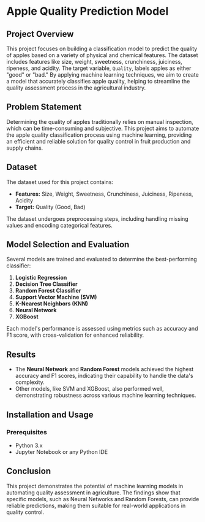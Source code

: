 # Apple Quality Prediction Model

## Project Overview

This project focuses on building a classification model to predict the quality of apples based on a variety of physical and chemical features. The dataset includes features like size, weight, sweetness, crunchiness, juiciness, ripeness, and acidity. The target variable, `Quality`, labels apples as either "good" or "bad." By applying machine learning techniques, we aim to create a model that accurately classifies apple quality, helping to streamline the quality assessment process in the agricultural industry.

## Problem Statement

Determining the quality of apples traditionally relies on manual inspection, which can be time-consuming and subjective. This project aims to automate the apple quality classification process using machine learning, providing an efficient and reliable solution for quality control in fruit production and supply chains.

## Dataset

The dataset used for this project contains:
- **Features:** Size, Weight, Sweetness, Crunchiness, Juiciness, Ripeness, Acidity
- **Target:** Quality (Good, Bad)

The dataset undergoes preprocessing steps, including handling missing values and encoding categorical features.

## Model Selection and Evaluation

Several models are trained and evaluated to determine the best-performing classifier:
1. **Logistic Regression**
2. **Decision Tree Classifier**
3. **Random Forest Classifier**
4. **Support Vector Machine (SVM)**
5. **K-Nearest Neighbors (KNN)**
6. **Neural Network**
7. **XGBoost**

Each model's performance is assessed using metrics such as accuracy and F1 score, with cross-validation for enhanced reliability.

## Results

- The **Neural Network** and **Random Forest** models achieved the highest accuracy and F1 scores, indicating their capability to handle the data's complexity.
- Other models, like SVM and XGBoost, also performed well, demonstrating robustness across various machine learning techniques.

## Installation and Usage

### Prerequisites

- Python 3.x
- Jupyter Notebook or any Python IDE



## Conclusion

This project demonstrates the potential of machine learning models in automating quality assessment in agriculture. The findings show that specific models, such as Neural Networks and Random Forests, can provide reliable predictions, making them suitable for real-world applications in quality control.

